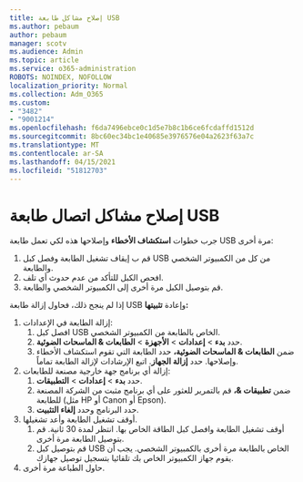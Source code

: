 ```yaml
---
title: إصلاح مشاكل طابعة USB
ms.author: pebaum
author: pebaum
manager: scotv
ms.audience: Admin
ms.topic: article
ms.service: o365-administration
ROBOTS: NOINDEX, NOFOLLOW
localization_priority: Normal
ms.collection: Adm_O365
ms.custom:
- "3482"
- "9001214"
ms.openlocfilehash: f6da7496ebce0c1d5e7b8c1b6ce6fcdaffd1512d
ms.sourcegitcommit: 8bc60ec34bc1e40685e3976576e04a2623f63a7c
ms.translationtype: MT
ms.contentlocale: ar-SA
ms.lasthandoff: 04/15/2021
ms.locfileid: "51812703"
---
```

# <a name="fix-usb-printer-connection-issues"></a>إصلاح مشاكل اتصال طابعة USB

جرب خطوات **استكشاف الأخطاء** وإصلاحها هذه لكي تعمل طابعة USB مرة أخرى:

1. قم ب إيقاف تشغيل الطابعة وفصل كبل USB من كل من الكمبيوتر الشخصي والطابعة.
2. افحص الكبل للتأكد من عدم حدوث أي تلف.
3. قم بتوصيل الكبل مرة أخرى إلى الكمبيوتر الشخصي والطابعة.

إذا لم ينجح ذلك، فحاول إزالة طابعة USB وإعادة **تثبيتها:**

1. إزالة الطابعة في الإعدادات:
    1. افصل كبل USB الخاص بالطابعة من الكمبيوتر الشخصي.
    2. حدد **بدء**  >  **إعدادات**  >  **الأجهزة**  >  **الطابعات & الماسحات الضوئية**.
    3. ضمن **الطابعات & الماسحات الضوئية،** حدد الطابعة التي تقوم استكشاف الأخطاء وإصلاحها. حدد **إزالة الجهاز**. اتبع الإرشادات لإزالة الطابعة تماماً.
2. إزالة أي برنامج جهة خارجية مصنعة للطابعات:
    1. حدد **بدء**  >  **إعدادات**  >  **التطبيقات**.
    2. ضمن **تطبيقات &،** قم بالتمرير للعثور على أي برنامج مثبت من الشركة المصنعة للطابعة (مثل HP أو Canon أو Epson).
    3. حدد البرنامج وحدد **إلغاء التثبيت**.
3. أوقف تشغيل الطابعة وأعد تشغيلها.<br>
    1. أوقف تشغيل الطابعة وافصل كبل الطاقة الخاص بها. انتظر لمدة 30 ثانية. قم بتوصيل الطابعة مرة أخرى.
    2. قم بتوصيل كبل USB الخاص بالطابعة مرة أخرى بالكمبيوتر الشخصي. يجب أن يقوم جهاز الكمبيوتر الخاص بك تلقائيا بتسجيل توصيل جهازك.
4. حاول الطباعة مرة أخرى.